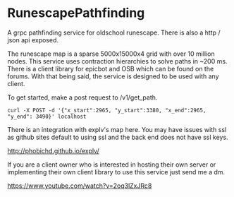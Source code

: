 # RunescapePathfinding
A grpc pathfinding service for oldschool runescape. There is also a http / json api exposed.

The runescape map is a sparse 5000x15000x4 grid with over 10 million nodes. This service uses contraction hierarchies to solve paths in ~200 ms. There is a client library for epicbot and OSB which can be found on the forums. With that being said, the service is designed to be used with any client. 

To get started, make a post request to /v1/get_path. 

```
curl -X POST -d '{"x_start":2965, "y_start":3380, "x_end":2965, "y_end": 3490}' localhost
```

There is an integration with explv's map here. You may have issues with ssl as github sites default to using ssl and the back end does not have ssl keys. 

http://phobichd.github.io/explv/

If you are a client owner who is interested in hosting their own server or implementing their own client library to use this service just send me a dm. 

https://www.youtube.com/watch?v=2oq3lZxJRc8
